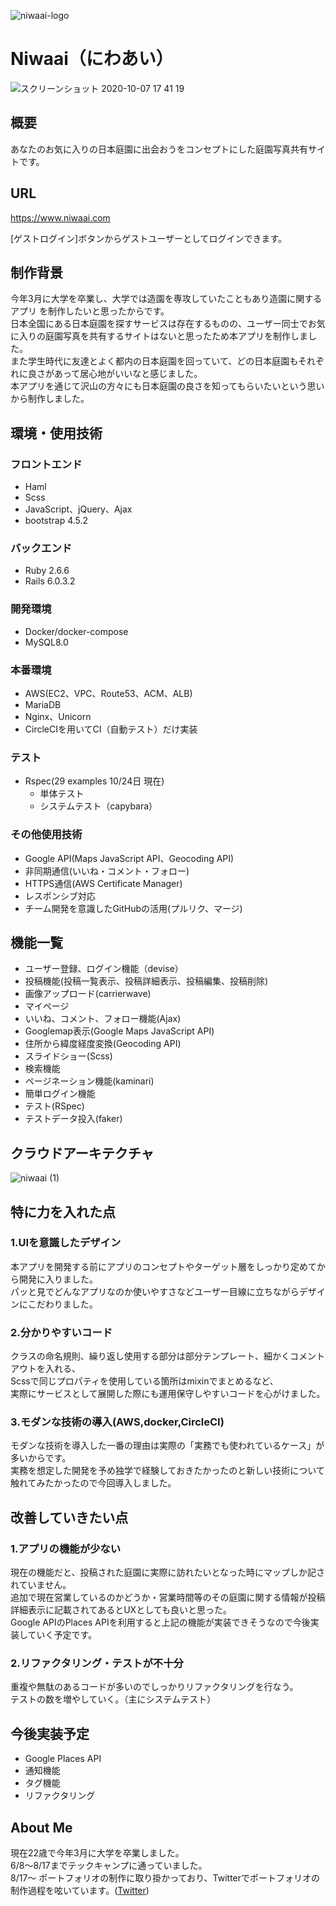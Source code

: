 ![niwaai-logo](https://user-images.githubusercontent.com/56289802/94241696-ebb18380-ff4f-11ea-86f6-fbcc9a4f2ba4.png)
# Niwaai（にわあい）
![スクリーンショット 2020-10-07 17 41 19](https://user-images.githubusercontent.com/56289802/95308106-6b324180-08c4-11eb-9f44-1a44559dd5f3.png)
## 概要
あなたのお気に入りの日本庭園に出会おうをコンセプトにした庭園写真共有サイトです。
## URL
https://www.niwaai.com

[ゲストログイン]ボタンからゲストユーザーとしてログインできます。
## 制作背景
今年3月に大学を卒業し、大学では造園を専攻していたこともあり造園に関するアプリ
を制作したいと思ったからです。<br>
日本全国にある日本庭園を探すサービスは存在するものの、ユーザー同士でお気に入りの庭園写真を共有するサイトはないと思ったため本アプリを制作しました。<br>
また学生時代に友達とよく都内の日本庭園を回っていて、どの日本庭園もそれぞれに良さがあって居心地がいいなと感じました。<br>
本アプリを通じて沢山の方々にも日本庭園の良さを知ってもらいたいという思いから制作しました。
## 環境・使用技術
### フロントエンド
  - Haml
  - Scss
  - JavaScript、jQuery、Ajax
  - bootstrap 4.5.2
### バックエンド
  - Ruby 2.6.6
  - Rails 6.0.3.2
### 開発環境
  - Docker/docker-compose
  - MySQL8.0
### 本番環境
  - AWS(EC2、VPC、Route53、ACM、ALB)
  - MariaDB
  - Nginx、Unicorn
  - CircleCIを用いてCI（自動テスト）だけ実装
### テスト
  - Rspec(29 examples 10/24日 現在)
    - 単体テスト
    - システムテスト（capybara）
### その他使用技術
  - Google API(Maps JavaScript API、Geocoding API)
  - 非同期通信(いいね・コメント・フォロー)
  - HTTPS通信(AWS Certificate Manager)
  - レスポンシブ対応
  - チーム開発を意識したGitHubの活用(プルリク、マージ)
## 機能一覧
- ユーザー登録、ログイン機能（devise）
- 投稿機能(投稿一覧表示、投稿詳細表示、投稿編集、投稿削除)
- 画像アップロード(carrierwave)
- マイページ
- いいね、コメント、フォロー機能(Ajax)
- Googlemap表示(Google Maps JavaScript API)
- 住所から緯度経度変換(Geocoding API)
- スライドショー(Scss)
- 検索機能
- ページネーション機能(kaminari)
- 簡単ログイン機能
- テスト(RSpec)
- テストデータ投入(faker)
## クラウドアーキテクチャ
![niwaai (1)](https://user-images.githubusercontent.com/56289802/95600491-332a2a80-0a8d-11eb-97b1-5eb47099b8bd.jpg)
## 特に力を入れた点
### 1.UIを意識したデザイン
本アプリを開発する前にアプリのコンセプトやターゲット層をしっかり定めてから開発に入りました。<br>
パッと見でどんなアプリなのか使いやすさなどユーザー目線に立ちながらデザインにこだわりました。
### 2.分かりやすいコード
クラスの命名規則、繰り返し使用する部分は部分テンプレート、細かくコメントアウトを入れる、<br>
Scssで同じプロパティを使用している箇所はmixinでまとめるなど、<br>
実際にサービスとして展開した際にも運用保守しやすいコードを心がけました。
### 3.モダンな技術の導入(AWS,docker,CircleCI)
モダンな技術を導入した一番の理由は実際の「実務でも使われているケース」が多いからです。<br>
実務を想定した開発を予め独学で経験しておきたかったのと新しい技術について触れてみたかったので今回導入しました。
## 改善していきたい点
### 1.アプリの機能が少ない
現在の機能だと、投稿された庭園に実際に訪れたいとなった時にマップしか記されていません。<br>
追加で現在営業しているのかどうか・営業時間等のその庭園に関する情報が投稿詳細表示に記載されてあるとUXとしても良いと思った。<br>
Google APIのPlaces APIを利用すると上記の機能が実装できそうなので今後実装していく予定です。
### 2.リファクタリング・テストが不十分
重複や無駄のあるコードが多いのでしっかりリファクタリングを行なう。<br>
テストの数を増やしていく。（主にシステムテスト）
## 今後実装予定
- Google Places API
- 通知機能
- タグ機能
- リファクタリング
## About Me
現在22歳で今年3月に大学を卒業しました。<br>
6/8〜8/17までテックキャンプに通っていました。<br>
8/17〜 ポートフォリオの制作に取り掛かっており、Twitterでポートフォリオの制作過程を呟いています。([Twitter](https://twitter.com/arfaben__5816))